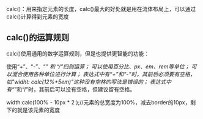 calc()：用来指定元素的长度，calc()最大的好处就是用在流体布局上，可以通过calc()计算得到元素的宽度

## calc()的运算规则

calc()使用通用的数学运算规则，但是也提供更智能的功能：

使用“+”、“-”、“*” 和 “/”四则运算；
可以使用百分比、px、em、rem等单位；
可以混合使用各种单位进行计算；
表达式中有“+”和“-”时，其前后必须要有空格，如"widht: calc(12%+5em)"这种没有空格的写法是错误的；
表达式中有“*”和“/”时，其前后可以没有空格，但建议留有空格。




width:calc(100% - 10px * 2 );//元素的总宽度为100%，减去border的10px，剩下的就是该元素的宽度